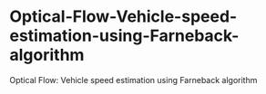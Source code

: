 # Optical-Flow-Vehicle-speed-estimation-using-Farneback-algorithm
Optical Flow: Vehicle speed estimation using Farneback algorithm
